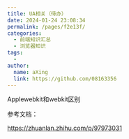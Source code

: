 ```yaml
---
title: UA相关（待办）
date: 2024-01-24 23:08:34
permalink: /pages/f2e13f/
categories:
  - 前端知识汇总
  - 浏览器知识
tags:
  - 
author: 
  name: aXing
  link: https://github.com/08163356
---
```





Applewebkit和webkit区别



参考文档：

https://zhuanlan.zhihu.com/p/97973031

<!-- more -->
